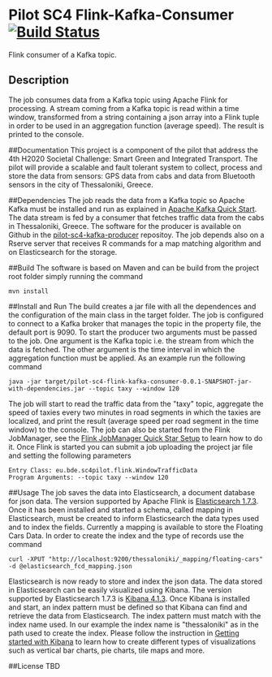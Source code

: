 Pilot SC4 Flink-Kafka-Consumer [![Build Status](https://travis-ci.org/big-data-europe/pilot-sc4-flink-kafka-consumer.svg?branch=master)](https://travis-ci.org/big-data-europe/pilot-sc4-flink-kafka-consumer)
=====================
Flink consumer of a Kafka topic. 

## Description
The job consumes data from a Kafka topic using Apache Flink for processing. A stream coming from a Kafka topic is read within
a time window, transformed from a string containing a json array into a Flink tuple in order to be used in an aggregation function (average speed).
The result is printed to the console. 

##Documentation 
This project is a component of the pilot that address the 4th H2020 Societal Challenge: Smart Green and Integrated Transport. 
The pilot will provide a scalable and fault tolerant system to collect, process and store the data from sensors: GPS data from 
cabs and data from Bluetooth sensors in the city of Thessaloniki, Greece.

##Dependencies 
The job reads the data from a Kafka topic so Apache Kafka must be installed and run as explained in [Apache Kafka Quick Start](http://kafka.apache.org/documentation.html#quickstart).
The data stream is fed by a consumer that fetches traffic data from the cabs in Thessaloniki, Greece. The software for the producer is available on Github in the [pilot-sc4-kafka-producer](https://github.com/big-data-europe/pilot-sc4-kafka-producer) repositoy. The job depends also on a Rserve server that receives R commands for a map matching algorithm and on Elasticsearch for the storage.   

##Build 
The software is based on Maven and can be build from the project root folder simply running the command

    mvn install

##Install and Run 
The build creates a jar file with all the dependences and the configuration of the main class in the target folder. The job is configured to connect to a Kafka broker
that manages the topic in the property file, the default port is 9090. To start the producer two arguments must be passed to the job. One argument is the Kafka topic i.e. the stream 
from which the data is fetched. The other argument is the time interval in which the aggregation function must be applied. As an example run the following command

    java -jar target/pilot-sc4-flink-kafka-consumer-0.0.1-SNAPSHOT-jar-with-dependencies.jar --topic taxy --window 120

The job will start to read the traffic data from the "taxy" topic, aggregate the speed of taxies every two minutes in road segments in which the taxies are localized, and print the result (average speed per road segment in the time window) to the console.
The job can also be started from the Flink JobManager, see the [Flink JobManager Quick Star Setup](https://ci.apache.org/projects/flink/flink-docs-release-1.0/quickstart/setup_quickstart.html) to learn how to do it. Once Flink is started you can submit a job uploading the project jar file and setting the following parameters

    Entry Class: eu.bde.sc4pilot.flink.WindowTrafficData
    Program Arguments: --topic taxy --window 120

##Usage 
The job saves the data into Elasticsearch, a document database for json data. The version supported by Apache Flink is [Elasticsearch 1.7.3](https://www.elastic.co/downloads/past-releases/elasticsearch-1-7-3). Once it has been installed and started a schema,
called mapping in Elasticsearch, must be created to inform Elasticsearch the data types used and to index the fields. Currently a mapping is available to store the Floating Cars Data. In  order to create the index and the type of records use the command

    curl -XPUT "http://localhost:9200/thessaloniki/_mapping/floating-cars" -d @elasticsearch_fcd_mapping.json
    
Elasticsearch is now ready to store and index the json data. The data stored in Elasticsearch can be easily visualized using Kibana. The version supported by Elasticsearch 1.7.3 is [Kibana 4.1.3](https://www.elastic.co/downloads/past-releases/kibana-4-1-3). 
Once Kibana is installed and start, an index pattern must be defined so that Kibana can find and retrieve the data from Elasticsearch. The index pattern must match with the index name used. In our example the index name is "thessaloniki" as in the path used
to create the index. Please follow the instruction in [Getting started with Kibana](https://www.elastic.co/guide/en/kibana/current/getting-started.html) to learn how to create different types of visualizations such as vertical bar charts, pie charts, tile maps and more. 
 

##License 
TBD

